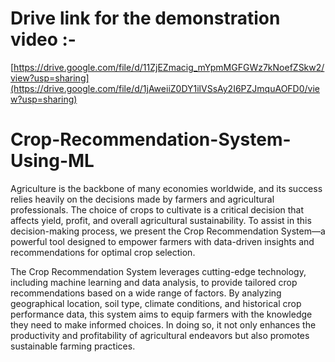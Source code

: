 
# Drive link for the demonstration video :-
[https://drive.google.com/file/d/11ZjEZmacig_mYpmMGFGWz7kNoefZSkw2/view?usp=sharing](https://drive.google.com/file/d/1jAweiiZ0DY1ilVSsAy2I6PZJmquAOFD0/view?usp=sharing)

# Crop-Recommendation-System-Using-ML

Agriculture is the backbone of many economies worldwide, and its success relies heavily on the decisions made by farmers and agricultural professionals. The choice of crops to cultivate is a critical decision that affects yield, profit, and overall agricultural sustainability. To assist in this decision-making process, we present the Crop Recommendation System—a powerful tool designed to empower farmers with data-driven insights and recommendations for optimal crop selection.

The Crop Recommendation System leverages cutting-edge technology, including machine learning and data analysis, to provide tailored crop recommendations based on a wide range of factors. By analyzing geographical location, soil type, climate conditions, and historical crop performance data, this system aims to equip farmers with the knowledge they need to make informed choices. In doing so, it not only enhances the productivity and profitability of agricultural endeavors but also promotes sustainable farming practices.

